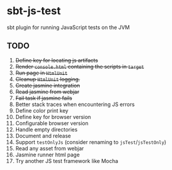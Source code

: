 # sbt-js-test
sbt plugin for running JavaScript tests on the JVM

## TODO
1.  ~~Define key for locating js artifacts~~
2.  ~~Render `console.html` containing the scripts in `target`~~
3.  ~~Run page in `HtmlUnit`~~
4.  ~~Cleanup `HtmlUnit` logging.~~
5.  ~~Create jasmine integration~~
6.  ~~Read jasmine from webjar~~
7.  ~~Fail task if jasmine fails~~
8.  Better stack traces when encountering JS errors
9.  Define color print key
10. Define key for browser version
11. Configurable browser version
12. Handle empty directories
13. Document and release
14. Support `testOnlyJs` (consider renaming to `jsTest`/`jsTestOnly`)
15. Read any asset from webjar
16. Jasmine runner html page
17. Try another JS test framework like Mocha
